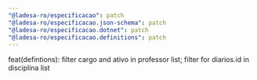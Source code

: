 ```yaml
---
"@ladesa-ro/especificacao": patch
"@ladesa-ro/especificacao.json-schema": patch
"@ladesa-ro/especificacao.dotnet": patch
"@ladesa-ro/especificacao.definitions": patch
---
```


feat(defintions): filter cargo and ativo in professor list; filter for diarios.id in disciplina list
